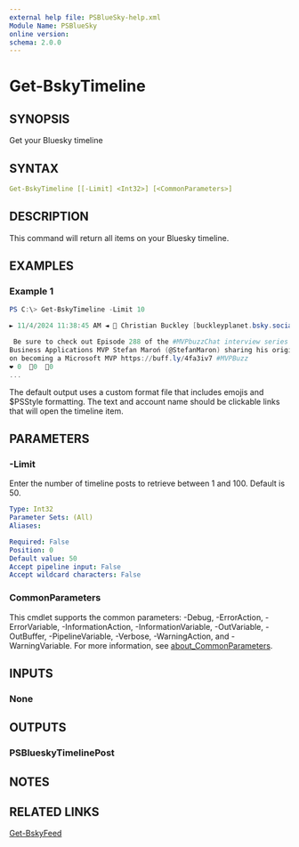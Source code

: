 ```yaml
---
external help file: PSBlueSky-help.xml
Module Name: PSBlueSky
online version:
schema: 2.0.0
---
```


# Get-BskyTimeline

## SYNOPSIS

Get your Bluesky timeline

## SYNTAX

```yaml
Get-BskyTimeline [[-Limit] <Int32>] [<CommonParameters>]
```

## DESCRIPTION

This command will return all items on your Bluesky timeline.

## EXAMPLES

### Example 1

```powershell
PS C:\> Get-BskyTimeline -Limit 10

► 11/4/2024 11:38:45 AM ◄ 🦋 Christian Buckley [buckleyplanet.bsky.social]

 Be sure to check out Episode 288 of the #MVPbuzzChat interview series with
Business Applications MVP Stefan Maroń (@StefanMaron) sharing his origin story
on becoming a Microsoft MVP https://buff.ly/4fa3iv7 #MVPBuzz
❤ 0  📧0  💬0
...
```

The default output uses a custom format file that includes emojis and $PSStyle formatting. The text and account name should be clickable links that will open the timeline item.

## PARAMETERS

### -Limit

Enter the number of timeline posts to retrieve between 1 and 100.
Default is 50.

```yaml
Type: Int32
Parameter Sets: (All)
Aliases:

Required: False
Position: 0
Default value: 50
Accept pipeline input: False
Accept wildcard characters: False
```

### CommonParameters
This cmdlet supports the common parameters: -Debug, -ErrorAction, -ErrorVariable, -InformationAction, -InformationVariable, -OutVariable, -OutBuffer, -PipelineVariable, -Verbose, -WarningAction, and -WarningVariable. For more information, see [about_CommonParameters](http://go.microsoft.com/fwlink/?LinkID=113216).

## INPUTS

### None

## OUTPUTS

### PSBlueskyTimelinePost

## NOTES

## RELATED LINKS

[Get-BskyFeed](Get-BskyFeed.md)
